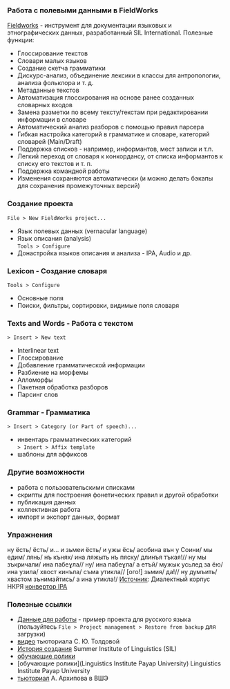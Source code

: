 ### Работа с полевыми данными в FieldWorks  

[Fieldworks](https://software.sil.org/fieldworks/download/) - инструмент для документации языковых и этнографических данных, разработанный SIL International. Полезные функции:  
  * Глоссирование текстов  
  * Словари малых языков
  * Создание скетча грамматики
  * Дискурс-анализ, объединение лексики в классы для антропологии, анализа фольклора и т. д.
  * Метаданные текстов  
  * Автоматизация глоссирования на основе ранее созданных словарных входов
  * Замена разметки по всему тексту/текстам при редактировании информации в словаре  
  * Автоматический анализ разборов с помощью правил парсера  
  * Гибкая настройка категорий в грамматике и словаре, категорий словарей (Main/Draft)
  * Поддержка списков - например, информантов, мест записи и т.п.
  * Легкий переход от словаря к конкордансу, от списка информантов к списку его текстов и т. п.  
  * Поддержка командной работы
  * Изменения сохраняются автоматически (и можно делать бэкапы для сохранения промежуточных версий)  

### Создание проекта  
`File > New FieldWorks project...`  
* Язык полевых данных (vernacular language)  
* Язык описания (analysis)  
`Tools > Configure`  
* Донастройка языков описания и анализа - IPA, Audio и др.  

### Lexicon - Создание словаря  
`Tools > Configure` 
* Основные поля  
* Поиски, фильтры, сортировки, видимые поля словаря  

### Texts and Words - Работа с текстом  
`> Insert > New text`  
* Interlinear text  
* Глоссирование  
* Добавление грамматической информации  
* Разбиение на морфемы  
* Алломорфы  
* Пакетная обработка разборов  
* Парсинг слов  

###  Grammar - Грамматика  
`> Insert > Category (or Part of speech)...`  
  - инвентарь грамматических категорий   
`> Insert > Affix template`  
  - шаблоны для аффиксов  

### Другие возможности  
* работа с пользовательскими списками  
* скрипты для построения фонетических правил и другой обработки  
* публикация данных  
* коллективная работа  
* импорт и экспорт данных, формат 

### Упражнения  
ну ёсть/ ёсть/ и… и зьмеи ёсть/ и ужы ёсь/ асобина вън у Соини/ мы едим/ лянь/ нъ кънях/ ина ляжыть нъ пяску/ длинъя тъкая!// ну мы зъкричали/ ина пабеɣла// ну/ ина пабеɣла/ а етъй/ мужык усьлед за ёю/ ина узила/ хвост кинъла/ съма утикла// [ого!] зьмия/ да!// ну думъить/ хвастом зънимайтись/ а ина утикла!/ [Источник](https://processing.ruscorpora.ru/search.xml?docid=ZGlhbGVjdC9zbW9sZW5zay9wb3ZhcmVua292YTJfem1lamFfMjJfMi54bWw%3D&expand=full&mode=dialect&nodia=1&req=%D0%BB%D1%8F%D0%B6%D1%8B%D1%82%D1%8C&sid=1&sort=i_grtagging&text=lexform): Диалектный корпус НКРЯ [конвертор IPA](https://baltoslav.eu/ipa/)   

### Полезные ссылки  
* [Данные для работы](https://github.com/olesar/lingdata/blob/gh-pages/data/Russian-CL%202021-11-16%201439.fwbackup) - пример проекта для русского языка (пользуйтесь `File > Project management > Restore from backup` для загрузки)   
* [видео](https://disk.yandex.ru/i/iSw3uDh4kZubXg) тьюториала С. Ю. Толдовой  
* [История создания](https://www.sil.org/about/history) Summer Institute of Linguistics (SIL)  
* [обучающие ролики](https://software.sil.org/fieldworks/download/demo-movies/index-of-demo-movies/)  
* [обучающие ролики](Linguistics Institute Payap University) Linguistics Institute Payap University  
* [тьюториал](fig/FLEx-HSE-20201124.pdf) А. Архипова в ВШЭ  
